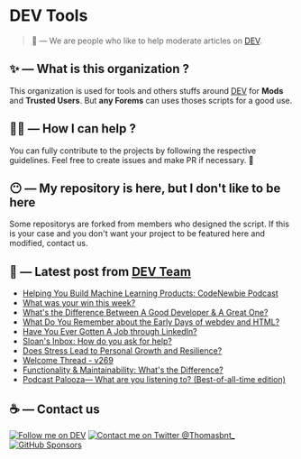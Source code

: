 # DEV Tools

> 🔧 — We are people who like to help moderate articles on [DEV](https://dev.to).

## ✨ — What is this organization ?

This organization is used for tools and others stuffs around [DEV](https://dev.to) for **Mods** and **Trusted Users**. But __any Forems__ can uses thoses scripts for a good use.


## 💪🏼 — How I can help ?

You can fully contribute to the projects by following the respective guidelines. Feel free to create issues and make PR if necessary. 🎉

## 😶 — My repository is here, but I don't like to be here

Some repositorys are forked from members who designed the script. If this is your case and you don't want your project to be featured here and modified, contact us.

## 📝 — Latest post from [DEV Team](https://dev.to/devteam)

<!-- BLOG-POST-LIST:START -->
- [Helping You Build Machine Learning Products: CodeNewbie Podcast](https://dev.to/devteam/helping-you-build-machine-learning-products-codenewbie-podcast-683)
- [What was your win this week?](https://dev.to/devteam/what-was-your-win-this-week-13ld)
- [What&#39;s the Difference Between A Good Developer &amp; A Great One?](https://dev.to/devteam/whats-the-difference-between-a-good-developer-a-great-one-383l)
- [What Do You Remember about the Early Days of webdev and HTML?](https://dev.to/devteam/what-do-you-remember-about-the-early-days-of-webdev-and-html-57d0)
- [Have You Ever Gotten A Job through LinkedIn?](https://dev.to/devteam/have-you-ever-gotten-a-job-through-linkedin-fmj)
- [Sloan&#39;s Inbox: How do you ask for help?](https://dev.to/devteam/sloans-inbox-how-do-you-ask-for-help-2ee2)
- [Does Stress Lead to Personal Growth and Resilience?](https://dev.to/devteam/does-stress-lead-to-personal-growth-and-resilience-44e0)
- [Welcome Thread - v269](https://dev.to/devteam/welcome-thread-v269-2naa)
- [Functionality &amp; Maintainability: What&#39;s the Difference?](https://dev.to/devteam/functionality-maintainability-whats-the-difference-1cjc)
- [Podcast Palooza— What are you listening to? &lpar;Best-of-all-time edition&rpar;](https://dev.to/devteam/podcast-palooza-what-are-you-listening-to-best-of-all-time-edition-3gll)
<!-- BLOG-POST-LIST:END -->


## ☕ — Contact us

[![Follow me on DEV](https://img.shields.io/badge/dev.to-%2308090A.svg?&style=for-the-badge&logo=dev.to&logoColor=white&alt=devto)](https://dev.to/thomasbnt)
[![Contact me on Twitter @Thomasbnt_](https://img.shields.io/badge/Contact%20me%20on%20Twitter-%231DA1F2.svg?&style=for-the-badge&logo=twitter&logoColor=white&alt=twitter)](https://twitter.com/messages/1142357270-1142357270?text=Hello,%20I%20contact%20you%20from%20devtotools%20&recipient_id=1142357270) [![GitHub Sponsors](https://img.shields.io/badge/Sponsor%20me-%23EA54AE.svg?&style=for-the-badge&logo=github-sponsors&logoColor=white)](https://github.com/sponsors/thomasbnt)


